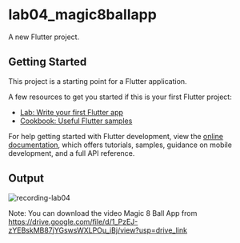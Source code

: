 # lab04_magic8ballapp

A new Flutter project.

## Getting Started

This project is a starting point for a Flutter application.

A few resources to get you started if this is your first Flutter project:

- [Lab: Write your first Flutter app](https://docs.flutter.dev/get-started/codelab)
- [Cookbook: Useful Flutter samples](https://docs.flutter.dev/cookbook)

For help getting started with Flutter development, view the
[online documentation](https://docs.flutter.dev/), which offers tutorials,
samples, guidance on mobile development, and a full API reference.

## Output 

![recording-lab04](https://github.com/user-attachments/assets/da62f95f-ec5b-4f8c-84c6-6f54116c5c06)

Note: You can download the video Magic 8 Ball App from https://drive.google.com/file/d/1_PzEJ-zYEBskMB87jYGswsWXLPOu_iBj/view?usp=drive_link
